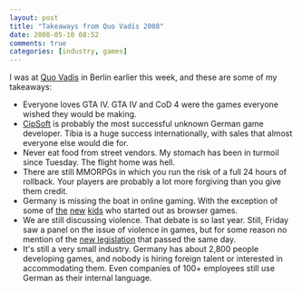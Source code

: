 ```yaml
---
layout: post
title: "Takeaways from Quo Vadis 2008"
date: 2008-05-10 08:52
comments: true
categories: [industry, games]
---
```

I was at [Quo Vadis](http://www.die-entwicklerkonferenz.de/) in Berlin earlier this week, and these are some of
my takeaways:

* Everyone loves GTA IV. GTA IV and CoD 4 were the games everyone wished
  they would be making.
* [CipSoft](http://www.tibia.com/) is probably the most successful
	unknown German game developer. Tibia is a huge success
	internationally, with sales that almost everyone else would die for.
* Never eat food from street vendors. My stomach has been in turmoil
	since Tuesday. The flight home was hell.
* There are still MMORPGs in which you run the risk of a full 24 hours
	of rollback. Your players are probably a lot more forgiving than you
	give them credit.
* Germany is missing the boat in online gaming. With the exception of
	some of [the](http://www.travian.com/ "Travian")
  [new](http://www.gameforge.de/ "Gameforge")
  [kids](http://www.bigpoint.com/ "Bigpoint") who started out as
	browser games.
* We are still discussing violence. That debate is so last year. Still,
	Friday saw a panel on the issue of violence in games, but for some
	reason no mention of the
  [new legislation](http://www.spiegel.de/netzwelt/web/0,1518,552511,00.html)
  that passed the same day.
* It's still a very small industry. Germany has about 2,800 people
	developing games, and nobody is hiring foreign talent or interested in
	accommodating them. Even companies of 100+ employees still use German
	as their internal language.
